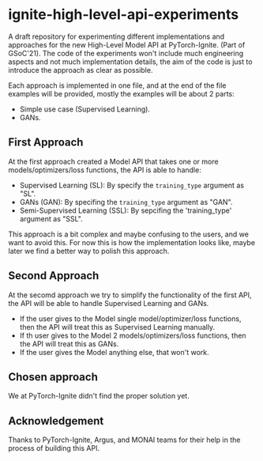 # ignite-high-level-api-experiments
A draft repository for experimenting different implementations and approaches for the new High-Level Model API at PyTorch-Ignite. (Part of GSoC'21).
The code of the experiments won't include much engineering aspects and not much implementation details, the aim of the code is just to introduce the approach as clear as possible.

Each approach is implemented in one file, and at the end of the file examples will be provided, mostly the examples will be about 2 parts:
- Simple use case (Supervised Learning).
- GANs.


## First Approach
At the first approach created a Model API that takes one or more models/optimizers/loss functions, the API is able to handle: 
- Supervised Learning (SL): By specify the `training_type` argument as "SL".
- GANs (GAN): By specifing the `training_type` argument as "GAN".
- Semi-Supervised Learning (SSL): By sepcifing the 'training_type' argument as "SSL". 

This approach is a bit complex and maybe confusing to the users, and we want to avoid this.
For now this is how the implementation looks like, maybe later we find a better way to polish this approach.


## Second Approach
At the secomd approach we try to simplify the functionality of the first API, the API will be able to handle Supervised Learning and GANs.
- If the user gives to the Model single model/optimizer/loss functions, then the API will treat this as Supervised Learning manually.
- If th user gives to the Model 2 models/optimizers/loss functions, then the API will treat this as GANs.
- If the user gives the Model anything else, that won't work.


## Chosen approach
We at PyTorch-Ignite didn't find the proper solution yet.

## Acknowledgement
Thanks to PyTorch-Ignite, Argus, and MONAI teams for their help in the process of building this API.

